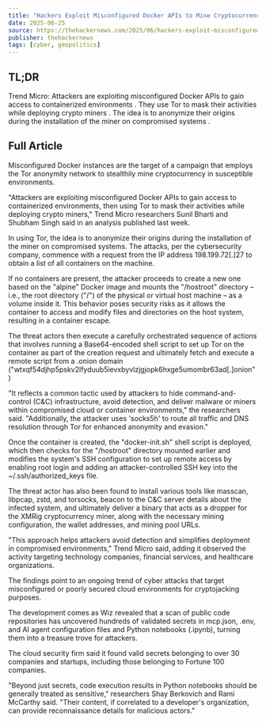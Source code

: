 ```yaml
---
title: "Hackers Exploit Misconfigured Docker APIs to Mine Cryptocurrency via Tor Network"
date: 2025-06-25
source: https://thehackernews.com/2025/06/hackers-exploit-misconfigured-docker.html
publisher: thehackernews
tags: [cyber, geopolitics]
---
```


## TL;DR

 Trend Micro: Attackers are exploiting misconfigured Docker APIs to gain access to containerized environments . They use Tor to mask their activities while deploying crypto miners . The idea is to anonymize their origins during the installation of the miner on compromised systems .

## Full Article

Misconfigured Docker instances are the target of a campaign that employs the Tor anonymity network to stealthily mine cryptocurrency in susceptible environments.

"Attackers are exploiting misconfigured Docker APIs to gain access to containerized environments, then using Tor to mask their activities while deploying crypto miners," Trend Micro researchers Sunil Bharti and Shubham Singh said in an analysis published last week.

In using Tor, the idea is to anonymize their origins during the installation of the miner on compromised systems. The attacks, per the cybersecurity company, commence with a request from the IP address 198.199.72[.]27 to obtain a list of all containers on the machine.

If no containers are present, the attacker proceeds to create a new one based on the "alpine" Docker image and mounts the "/hostroot" directory – i.e., the root directory ("/") of the physical or virtual host machine – as a volume inside it. This behavior poses security risks as it allows the container to access and modify files and directories on the host system, resulting in a container escape.

The threat actors then execute a carefully orchestrated sequence of actions that involves running a Base64-encoded shell script to set up Tor on the container as part of the creation request and ultimately fetch and execute a remote script from a .onion domain ("wtxqf54djhp5pskv2lfyduub5ievxbyvlzjgjopk6hxge5umombr63ad[.]onion")

"It reflects a common tactic used by attackers to hide command-and-control (C&C) infrastructure, avoid detection, and deliver malware or miners within compromised cloud or container environments," the researchers said. "Additionally, the attacker uses 'socks5h' to route all traffic and DNS resolution through Tor for enhanced anonymity and evasion."

Once the container is created, the "docker-init.sh" shell script is deployed, which then checks for the "/hostroot" directory mounted earlier and modifies the system's SSH configuration to set up remote access by enabling root login and adding an attacker-controlled SSH key into the ~/.ssh/authorized_keys file.

The threat actor has also been found to install various tools like masscan, libpcap, zstd, and torsocks, beacon to the C&C server details about the infected system, and ultimately deliver a binary that acts as a dropper for the XMRig cryptocurrency miner, along with the necessary mining configuration, the wallet addresses, and mining pool URLs.

"This approach helps attackers avoid detection and simplifies deployment in compromised environments," Trend Micro said, adding it observed the activity targeting technology companies, financial services, and healthcare organizations.

The findings point to an ongoing trend of cyber attacks that target misconfigured or poorly secured cloud environments for cryptojacking purposes.

The development comes as Wiz revealed that a scan of public code repositories has uncovered hundreds of validated secrets in mcp.json, .env, and AI agent configuration files and Python notebooks (.ipynb), turning them into a treasure trove for attackers.

The cloud security firm said it found valid secrets belonging to over 30 companies and startups, including those belonging to Fortune 100 companies.

"Beyond just secrets, code execution results in Python notebooks should be generally treated as sensitive," researchers Shay Berkovich and Rami McCarthy said. "Their content, if correlated to a developer's organization, can provide reconnaissance details for malicious actors."